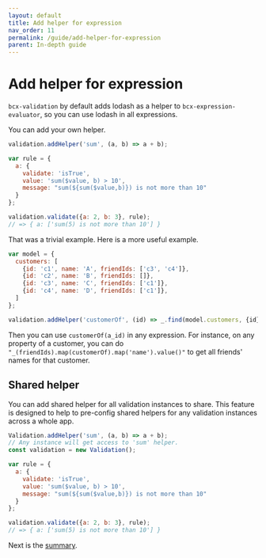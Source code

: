 ```yaml
---
layout: default
title: Add helper for expression
nav_order: 11
permalink: /guide/add-helper-for-expression
parent: In-depth guide
---
```


# Add helper for expression

`bcx-validation` by default adds lodash as a helper to `bcx-expression-evaluator`, so you can use lodash in all expressions.

You can add your own helper.

```js
validation.addHelper('sum', (a, b) => a + b);

var rule = {
  a: {
    validate: 'isTrue',
    value: 'sum($value, b) > 10',
    message: "sum(${sum($value,b)}) is not more than 10"
  }
};

validation.validate({a: 2, b: 3}, rule);
// => { a: ['sum(5) is not more than 10'] }
```

That was a trivial example. Here is a more useful example.

```js
var model = {
  customers: [
    {id: 'c1', name: 'A', friendIds: ['c3', 'c4']},
    {id: 'c2', name: 'B', friendIds: []},
    {id: 'c3', name: 'C', friendIds: ['c1']},
    {id: 'c4', name: 'D', friendIds: ['c1']},
  ]
};

validation.addHelper('customerOf', (id) => _.find(model.customers, {id}));
```

Then you can use `customerOf(a_id)` in any expression. For instance, on any property of a customer, you can do `"_(friendIds).map(customerOf).map('name').value()"` to get all friends' names for that customer.

## Shared helper

You can add shared helper for all validation instances to share. This feature is designed to help to pre-config shared helpers for any validation instances across a whole app.

```js
Validation.addHelper('sum', (a, b) => a + b);
// Any instance will get access to 'sum' helper.
const validation = new Validation();

var rule = {
  a: {
    validate: 'isTrue',
    value: 'sum($value, b) > 10',
    message: "sum(${sum($value,b)}) is not more than 10"
  }
};

validation.validate({a: 2, b: 3}, rule);
// => { a: ['sum(5) is not more than 10'] }
```

Next is the [summary](./summary).
